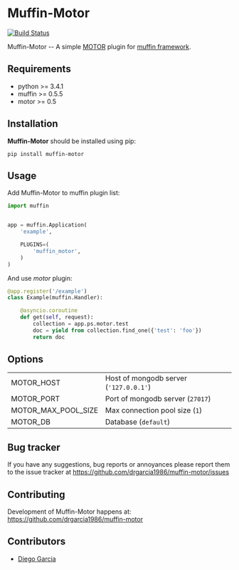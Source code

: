 # Muffin-Motor
[![Build Status](https://travis-ci.org/drgarcia1986/muffin-motor.svg)](https://travis-ci.org/drgarcia1986/muffin-motor)

Muffin-Motor -- A simple [MOTOR](https://github.com/mongodb/motor) plugin for [muffin framework](https://github.com/klen/muffin).


## Requirements

- python >= 3.4.1
- muffin >= 0.5.5
- motor >= 0.5

## Installation

**Muffin-Motor** should be installed using pip:
```
pip install muffin-motor
```

## Usage

Add Muffin-Motor to muffin plugin list:

```python
import muffin


app = muffin.Application(
	'example',

	PLUGINS=(
		'muffin_motor',
	)
)
```

And use *motor* plugin:

```python
@app.register('/example')
class Example(muffin.Handler):

    @asyncio.coroutine
    def get(self, request):
        collection = app.ps.motor.test
        doc = yield from collection.find_one({'test': 'foo'})
        return doc
```
## Options
| | |
|------------|----------------|
| MOTOR_HOST | Host of mongodb server (`'127.0.0.1'`) |
| MOTOR_PORT | Port of mongodb server (`27017`) |
| MOTOR_MAX_POOL_SIZE | Max connection pool size (`1`) |
| MOTOR_DB | Database (`default`) |

## Bug tracker

If you have any suggestions, bug reports or
annoyances please report them to the issue tracker
at https://github.com/drgarcia1986/muffin-motor/issues

## Contributing

Development of Muffin-Motor happens at: https://github.com/drgarcia1986/muffin-motor


## Contributors
* [Diego Garcia](https://github.com/drgarcia1986)
